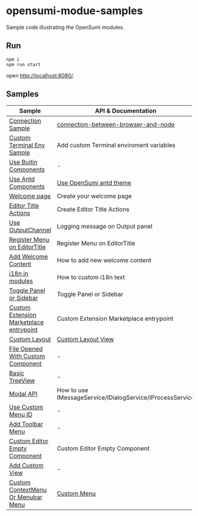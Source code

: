 # opensumi-modue-samples

Sample code illustrating the OpenSumi modules.

## Run
```shell
npm i
npm run start
```
open [http://localhost:8080/](http://localhost:8080/).

## Samples

| Sample | API & Documentation |
| ------ | ----- |
|[Connection Sample](https://github.com/opensumi/opensumi-modue-samples/tree/main/modules/connection) | [connection-between-browser-and-node](https://opensumi.com/en/docs/develop/sample/connection-between-browser-and-node) |
|[Custom Terminal Env Sample](https://github.com/opensumi/opensumi-modue-samples/tree/main/modules/terminal-env) | Add custom Terminal enviroment variables |
|[Use Buitin Components](https://github.com/opensumi/opensumi-modue-samples/tree/main/modules/components) | - |
|[Use Antd Components](https://github.com/opensumi/opensumi-modue-samples/tree/main/modules/use-antd) | [Use OpenSumi antd theme](https://github.com/opensumi/antd-theme) |
|[Welcome page](https://github.com/opensumi/opensumi-modue-samples/tree/main/modules/use-antd) | Create your welcome page |
|[Editor Title Actions](https://github.com/opensumi/opensumi-modue-samples/tree/main/modules/editor-title) | Create Editor Title Actions |
|[Use OutputChannel](https://github.com/opensumi/opensumi-modue-samples/tree/main/modules/editor-title) | Logging message on Output panel |
|[Register Menu on EditorTitle](https://github.com/opensumi/opensumi-modue-samples/tree/main/modules/editor-title) | Register Menu on EditorTitle |
|[Add Welcome Content](https://github.com/opensumi/opensumi-modue-samples/tree/main/modules/add-welcome-content) | How to add new welcome content |
|[i18n in modules](https://github.com/opensumi/opensumi-modue-samples/tree/main/example/src/browser/i18n/setup.ts) | How to custom i18n text |
|[Toggle Panel or Sidebar](https://github.com/opensumi/opensumi-modue-samples/tree/main/modules/toggle-panel/browser/toggle-panel.contribution.ts) | Toggle Panel or Sidebar |
|[Custom Extension Marketplace entrypoint](https://github.com/opensumi/opensumi-modue-samples/tree/main/example/src/node/start-server.ts#L18) | Custom Extension Marketplace entrypoint |
|[Custom Layout](https://github.com/opensumi/opensumi-modue-samples/tree/main/modules/custom-toolbar) | [Custom Layout View](https://opensumi.com/zh/docs/integrate/universal-integrate-case/custom-view) |
|[File Opened With Custom Component](https://github.com/opensumi/opensumi-modue-samples/tree/main/modules/use-antd) | - |
|[Basic TreeView](https://github.com/opensumi/opensumi-modue-samples/tree/main/modules/components) | - |
|[Modal API](https://github.com/opensumi/opensumi-module-samples/blob/main/modules/builtin-services/README.md)| How to use IMessageService/IDialogService/IProcessService |
|[Use Custom Menu ID](https://github.com/opensumi/opensumi-module-samples/blob/main/modules/connection/README.md)| - |
|[Add Toolbar Menu](https://github.com/opensumi/opensumi-module-samples/blob/main/modules/connection/README.md)| - |
|[Custom Editor Empty Component](https://github.com/opensumi/opensumi-module-samples/blob/main/modules/editor-empty-component/README.md)| Custom Editor Empty Component |
|[Add Custom View](https://github.com/opensumi/opensumi-module-samples/blob/main/modules/custom-view/README.md)| - |
|[Custom ContextMenu Or Menubar Menu](https://github.com/opensumi/opensumi-module-samples/blob/main/modules/custom-context-menu/README.md)| [Custom Menu](https://opensumi.com/en/docs/integrate/universal-integrate-case/custom-menu) |
